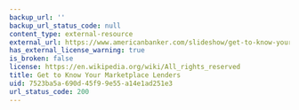 ```yaml
---
backup_url: ''
backup_url_status_code: null
content_type: external-resource
external_url: https://www.americanbanker.com/slideshow/get-to-know-your-marketplace-lenders
has_external_license_warning: true
is_broken: false
license: https://en.wikipedia.org/wiki/All_rights_reserved
title: Get to Know Your Marketplace Lenders
uid: 7523ba5a-690d-45f9-9e55-a14e1ad251e3
url_status_code: 200
---
```

